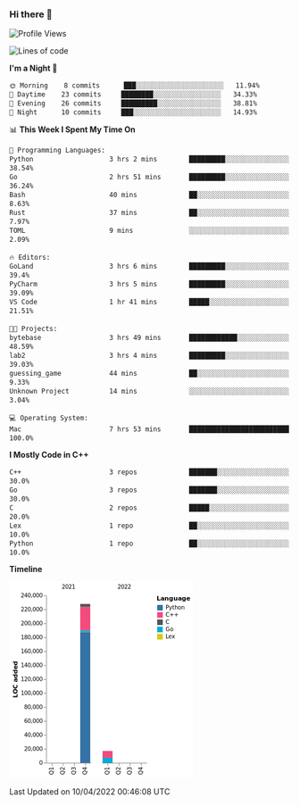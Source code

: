 ### Hi there 👋

<!--START_SECTION:waka-->
![Profile Views](http://img.shields.io/badge/Profile%20Views-4-blue)

![Lines of code](https://img.shields.io/badge/From%20Hello%20World%20I%27ve%20Written-245%20Thousand%20lines%20of%20code-blue)

**I'm a Night 🦉** 

```text
🌞 Morning    8 commits      ███░░░░░░░░░░░░░░░░░░░░░░   11.94% 
🌆 Daytime    23 commits     ████████░░░░░░░░░░░░░░░░░   34.33% 
🌃 Evening    26 commits     █████████░░░░░░░░░░░░░░░░   38.81% 
🌙 Night      10 commits     ███░░░░░░░░░░░░░░░░░░░░░░   14.93%

```


📊 **This Week I Spent My Time On** 

```text
💬 Programming Languages: 
Python                   3 hrs 2 mins        █████████░░░░░░░░░░░░░░░░   38.54% 
Go                       2 hrs 51 mins       █████████░░░░░░░░░░░░░░░░   36.24% 
Bash                     40 mins             ██░░░░░░░░░░░░░░░░░░░░░░░   8.63% 
Rust                     37 mins             ██░░░░░░░░░░░░░░░░░░░░░░░   7.97% 
TOML                     9 mins              ░░░░░░░░░░░░░░░░░░░░░░░░░   2.09%

🔥 Editors: 
GoLand                   3 hrs 6 mins        █████████░░░░░░░░░░░░░░░░   39.4% 
PyCharm                  3 hrs 5 mins        █████████░░░░░░░░░░░░░░░░   39.09% 
VS Code                  1 hr 41 mins        █████░░░░░░░░░░░░░░░░░░░░   21.51%

🐱‍💻 Projects: 
bytebase                 3 hrs 49 mins       ████████████░░░░░░░░░░░░░   48.59% 
lab2                     3 hrs 4 mins        █████████░░░░░░░░░░░░░░░░   39.03% 
guessing_game            44 mins             ██░░░░░░░░░░░░░░░░░░░░░░░   9.33% 
Unknown Project          14 mins             ░░░░░░░░░░░░░░░░░░░░░░░░░   3.04%

💻 Operating System: 
Mac                      7 hrs 53 mins       █████████████████████████   100.0%

```

**I Mostly Code in C++** 

```text
C++                      3 repos             ███████░░░░░░░░░░░░░░░░░░   30.0% 
Go                       3 repos             ███████░░░░░░░░░░░░░░░░░░   30.0% 
C                        2 repos             █████░░░░░░░░░░░░░░░░░░░░   20.0% 
Lex                      1 repo              ██░░░░░░░░░░░░░░░░░░░░░░░   10.0% 
Python                   1 repo              ██░░░░░░░░░░░░░░░░░░░░░░░   10.0%

```


**Timeline**

![Chart not found](https://raw.githubusercontent.com/h3n4l/h3n4l/main/charts/bar_graph.png) 


 Last Updated on 10/04/2022 00:46:08 UTC
<!--END_SECTION:waka-->

